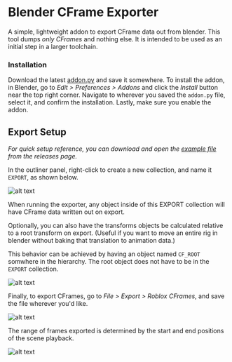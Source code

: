 # Blender CFrame Exporter
A simple, lightweight addon to export CFrame data out from blender. This tool dumps _only CFrames_ and nothing else. It is intended to be used as an initial step in a larger toolchain.

### Installation
Download the latest [addon.py](https://github.com/zoebasil/blender-cf-exporter/releases/download/1.0/addon.py) and save it somewhere. To install the addon, in Blender, go to *Edit > Preferences > Addons* and click the *Install* button near the top right corner. Navigate to wherever you saved the `addon.py` file, select it, and confirm the installation. Lastly, make sure you enable the addon.

## Export Setup
_For quick setup reference, you can download and open the [example file](https://github.com/zoebasil/blender-cf-exporter/releases/download/1.0/Example.blend) from the releases page._

In the outliner panel, right-click to create a new collection, and name it `EXPORT`, as shown below.

![alt text](https://github.com/zoebasil/blender-cf-exporter/raw/master/readme_imgs/collection_2.png)

When running the exporter, any object inside of this EXPORT collection will have CFrame data written out on export.

Optionally, you can also have the transforms objects be calculated relative to a root transform on export. (Useful if you want to move an entire rig in blender without baking that translation to animation data.)

This behavior can be achieved by having an object named `CF_ROOT` somwhere in the hierarchy. The root object does not have to be in the `EXPORT` collection.

![alt text](https://github.com/zoebasil/blender-cf-exporter/raw/master/readme_imgs/root.png)

Finally, to export CFrames, go to *File > Export > Roblox CFrames*, and save the file wherever you'd like.

![alt text](https://github.com/zoebasil/blender-cf-exporter/raw/master/readme_imgs/export_dropdown.png)

The range of frames exported is determined by the start and end positions of the scene playback.

![alt text](https://github.com/zoebasil/blender-cf-exporter/raw/master/readme_imgs/start_end.png)

